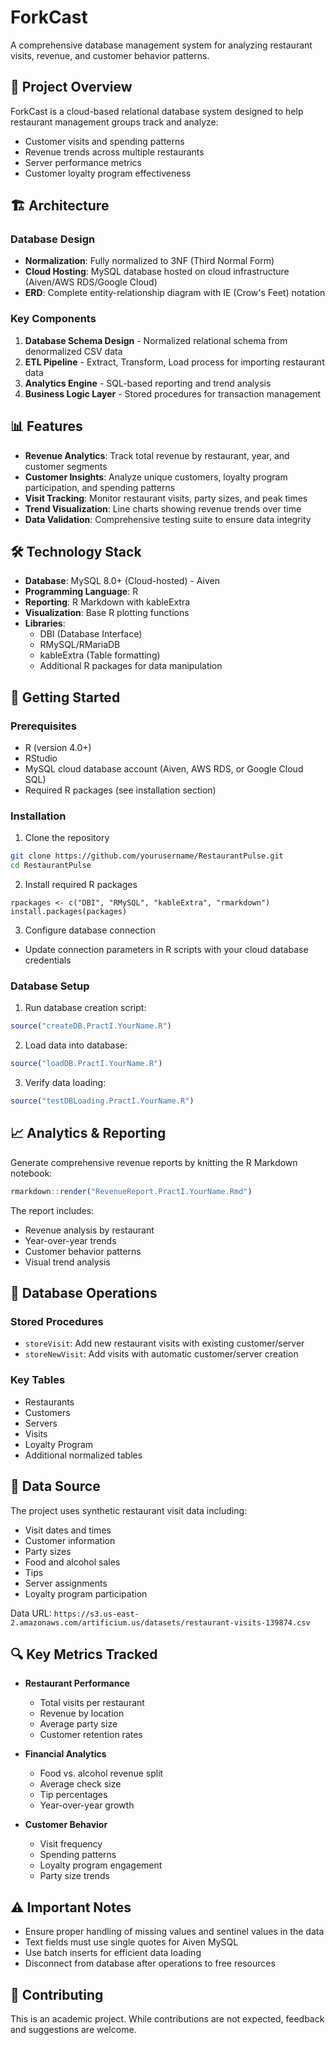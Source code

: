 # ForkCast
A comprehensive database management system for analyzing restaurant visits, revenue, and customer behavior patterns.

## 🎯 Project Overview

ForkCast is a cloud-based relational database system designed to help restaurant management groups track and analyze:
- Customer visits and spending patterns
- Revenue trends across multiple restaurants
- Server performance metrics
- Customer loyalty program effectiveness

## 🏗️ Architecture

### Database Design
- **Normalization**: Fully normalized to 3NF (Third Normal Form)
- **Cloud Hosting**: MySQL database hosted on cloud infrastructure (Aiven/AWS RDS/Google Cloud)
- **ERD**: Complete entity-relationship diagram with IE (Crow's Feet) notation

### Key Components
1. **Database Schema Design** - Normalized relational schema from denormalized CSV data
2. **ETL Pipeline** - Extract, Transform, Load process for importing restaurant data
3. **Analytics Engine** - SQL-based reporting and trend analysis
4. **Business Logic Layer** - Stored procedures for transaction management

## 📊 Features

- **Revenue Analytics**: Track total revenue by restaurant, year, and customer segments
- **Customer Insights**: Analyze unique customers, loyalty program participation, and spending patterns
- **Visit Tracking**: Monitor restaurant visits, party sizes, and peak times
- **Trend Visualization**: Line charts showing revenue trends over time
- **Data Validation**: Comprehensive testing suite to ensure data integrity

## 🛠️ Technology Stack

- **Database**: MySQL 8.0+ (Cloud-hosted) -  Aiven
- **Programming Language**: R
- **Reporting**: R Markdown with kableExtra
- **Visualization**: Base R plotting functions
- **Libraries**: 
  - DBI (Database Interface)
  - RMySQL/RMariaDB
  - kableExtra (Table formatting)
  - Additional R packages for data manipulation

## 🚀 Getting Started

### Prerequisites
- R (version 4.0+)
- RStudio
- MySQL cloud database account (Aiven, AWS RDS, or Google Cloud SQL)
- Required R packages (see installation section)

### Installation

1. Clone the repository
```bash
git clone https://github.com/yourusername/RestaurantPulse.git
cd RestaurantPulse
```

2. Install required R packages

```
rpackages <- c("DBI", "RMySQL", "kableExtra", "rmarkdown")
install.packages(packages)
```

3. Configure database connection
- Update connection parameters in R scripts with your cloud database credentials

### Database Setup

1. Run database creation script:
```r
source("createDB.PractI.YourName.R")
```

2. Load data into database:
```r
source("loadDB.PractI.YourName.R")
```

3. Verify data loading:
```r
source("testDBLoading.PractI.YourName.R")
```

## 📈 Analytics & Reporting

Generate comprehensive revenue reports by knitting the R Markdown notebook:
```r
rmarkdown::render("RevenueReport.PractI.YourName.Rmd")
```

The report includes:
- Revenue analysis by restaurant
- Year-over-year trends
- Customer behavior patterns
- Visual trend analysis

## 🔧 Database Operations

### Stored Procedures
- `storeVisit`: Add new restaurant visits with existing customer/server
- `storeNewVisit`: Add visits with automatic customer/server creation

### Key Tables
- Restaurants
- Customers
- Servers
- Visits
- Loyalty Program
- Additional normalized tables

## 📝 Data Source

The project uses synthetic restaurant visit data including:
- Visit dates and times
- Customer information
- Party sizes
- Food and alcohol sales
- Tips
- Server assignments
- Loyalty program participation

Data URL: `https://s3.us-east-2.amazonaws.com/artificium.us/datasets/restaurant-visits-139874.csv`

## 🔍 Key Metrics Tracked

- **Restaurant Performance**
  - Total visits per restaurant
  - Revenue by location
  - Average party size
  - Customer retention rates

- **Financial Analytics**
  - Food vs. alcohol revenue split
  - Average check size
  - Tip percentages
  - Year-over-year growth

- **Customer Behavior**
  - Visit frequency
  - Spending patterns
  - Loyalty program engagement
  - Party size trends

## ⚠️ Important Notes

- Ensure proper handling of missing values and sentinel values in the data
- Text fields must use single quotes for Aiven MySQL
- Use batch inserts for efficient data loading
- Disconnect from database after operations to free resources

## 🤝 Contributing

This is an academic project. While contributions are not expected, feedback and suggestions are welcome.
